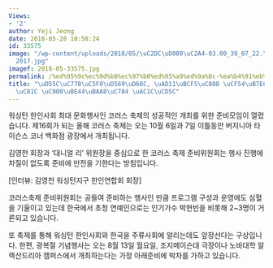 ```yaml
---
Views:
- '2'
author: Yeji Jeong
date: 2018-05-28 10:58:24
id: 33575
image: "/wp-content/uploads/2018/05/\uC2DC\uD000\uC2A4-03.00_39_07_22.\uC2A4\uD2F8\
  2017.jpg"
imagef: 2018-05-33575.jpg
permalink: /%ed%95%9c%ec%9d%b8%ec%97%b0%ed%95%a9%ed%9a%8c-%ea%b4%91%eb%b3%b5%ec%a0%88-%ec%bd%94%eb%9f%ac%ec%8a%a4%ec%b6%95%ec%a0%9c-%ec%a4%80%eb%b9%84%eb%aa%a8%ec%9e%84-%ea%b0%9c%ec%b5%9c/
title: "\uD55C\uC778\uC5F0\uD569\uD68C, \uAD11\uBCF5\uC808 \uCF54\uB7EC\uC2A4\uCD95\
  \uC81C \uC900\uBE44\uBAA8\uC784 \uAC1C\uCD5C"
---
```


워싱턴 한인사회 최대 문화행사인 코러스 축제의 성공적인 개최를 위한 준비모임이 열렸습니다. 제16회가 되는 올해 코러스 축제는 오는 10월 6일과 7일 이틀동안 버지니아 타이슨스 코너 백화점 광장에서 개최됩니다.

김영천 회장과 ‘대니얼 리’ 위원장을 중심으로 한 코러스 축제 준비위원회는 행사 진행에 차질이 없도록 준비에 만전을 기한다는 방침입니다.

[인터뷰: 김영천 워싱턴지구 한인연합회 회장]

코러스축제 준비위원회는 공들여 준비하는 행사인 만큼 프로그램 구성과 운영에도 심혈을 기울이고 있는데 한국에서 초청 연예인으로는 인기가수 박현빈을 비롯해 2~3명이 거론되고 있습니다.

또 축제를 통해 워싱턴 한인사회와 한국을 주류사회에 알리는데도 앞장선다는 구상입니다. 한편, 광복절 기념행사는 오는 8월 13일 월요일, 조지메이슨대 극장이나 노바대학 알렉산드리아 캠퍼스에서 개최하는다는 가정 아래준비에 박차를 가하고 있습니다.